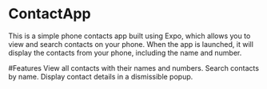 # ContactApp
This is a simple phone contacts app built using Expo, which allows you to view and search contacts on your phone.
When the app is launched, it will display the contacts from your phone, including the name and number.

#Features
View all contacts with their names and numbers.
Search contacts by name.
Display contact details in a dismissible popup.

